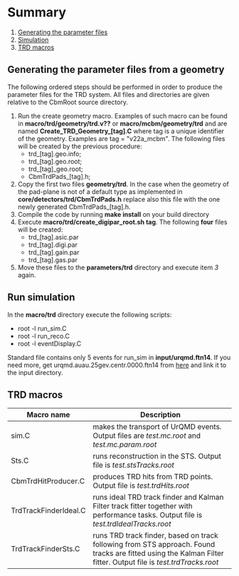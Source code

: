 # Summary
1. [Generating the parameter files](#generating-the-parameter-files-from-a-geometry)
2. [Simulation](#run-simulation)
3. [TRD macros](#trd-macros)

## Generating the parameter files from a geometry
The following ordered steps should be performed in order to produce the parameter files for the TRD system. All files and directories are given relative to the CbmRoot source directory.

1. Run the create geometry macro. Examples of such macro can be found in  **macro/trd/geometry/trd.v??** or **macro/mcbm/geometry/trd** and are named **Create_TRD_Geometry_[tag].C** where tag is a unique identifier of the geometry. Examples are tag = "v22a_mcbm". The following files will be created by the previous procedure:
    - trd_[tag].geo.info;
    - trd_[tag].geo.root;
    - trd_[tag]_geo.root;
    - CbmTrdPads_[tag].h;
2. Copy the first two files **geometry/trd**. In the case when the geometry of the pad-plane is not of a default type as implemented in **core/detectors/trd/CbmTrdPads.h** replace also this file with the one newly generated CbmTrdPads_[tag].h.
3. Compile the code by running **make install** on your build directory
4. Execute **macro/trd/create_digipar_root.sh tag**. The following **four** files will be created: 
    - trd_[tag].asic.par
    - trd_[tag].digi.par
    - trd_[tag].gain.par
    - trd_[tag].gas.par
5. Move these files to the **parameters/trd** directory and execute item *3* again.    
    
## Run simulation 
In the **macro/trd** directory execute the following scripts:
- root -l run_sim.C
- root -l run_reco.C
- root -l eventDisplay.C 

Standard file contains only 5 events for run_sim in **input/urqmd.ftn14**. If you need more, get urqmd.auau.25gev.centr.0000.ftn14
from [here](http://cbm-wiki.gsi.de/cgi-bin/view/Computing/CbmDataUrQMD13) and link it to the input directory.


## TRD macros

| Macro name | Description |
| -------- | ------------- |
| sim.C | makes the transport of UrQMD events. Output files are *test.mc.root* and *test.mc.param.root* |
| Sts.C | runs reconstruction in the STS. Output file is *test.stsTracks.root* |
| CbmTrdHitProducer.C | produces TRD hits from TRD points. Output file is *test.trdHits.root* |
| TrdTrackFinderIdeal.C | runs ideal TRD track finder and Kalman Filter track fitter together with performance tasks. Output file is *test.trdIdealTracks.root* |
| TrdTrackFinderSts.C | runs TRD track finder, based on track following from STS approach. Found tracks are fitted using the Kalman Filter fitter. Output file is *test.trdTracks.root* |


